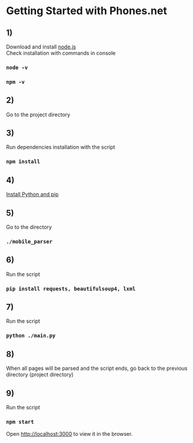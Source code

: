 # Getting Started with Phones.net

## 1)
Download and install [node.js](https://nodejs.org/en/) \
Check installation with commands in console
### `node -v`
### `npm -v`

## 2)
Go to the project directory

## 3)
Run dependencies installation with the script
### `npm install`

## 4)
[Install Python and pip](https://phoenixnap.com/kb/install-pip-windows)

## 5)
Go to the directory
### `./mobile_parser`

## 6)
Run the script
### `pip install requests, beautifulsoup4, lxml`

## 7)
Run the script
### `python ./main.py`

## 8)
When all pages will be parsed and the script ends, go back to the previous directory (project directory)

## 9)
Run the script
### `npm start`
Open [http://localhost:3000](http://localhost:3000) to view it in the browser.